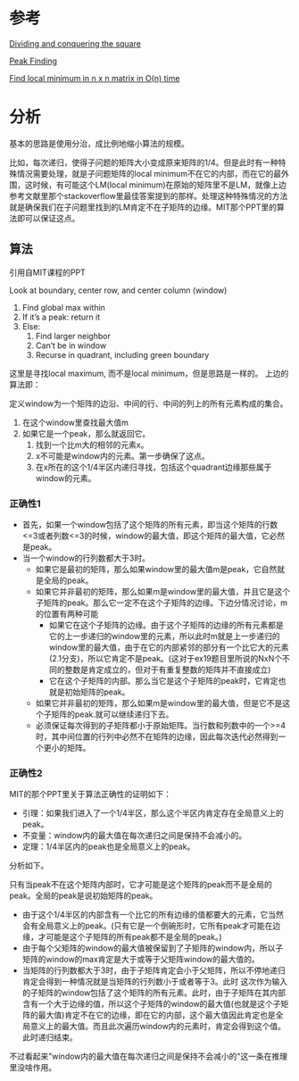 # 参考

[Dividing and conquering the square](https://www.sciencedirect.com/science/article/pii/0166218X93900048)

[Peak Finding](http://courses.csail.mit.edu/6.006/spring11/lectures/lec02.pdf)

[Find local minimum in n x n matrix in O(n) time](https://stackoverflow.com/questions/18525179/find-local-minimum-in-n-x-n-matrix-in-on-time)

# 分析

基本的思路是使用分治，成比例地缩小算法的规模。

比如，每次递归，使得子问题的矩阵大小变成原来矩阵的1/4。但是此时有一种特殊情况需要处理，就是子问题矩阵的local minimum不在它的内部，而在它的最外围，这时候，有可能这个LM(local minimum)在原始的矩阵里不是LM，就像上边参考文献里那个stackoverflow里最佳答案提到的那样。处理这种特殊情况的方法就是确保我们在子问题里找到的LM肯定不在子矩阵的边缘。MIT那个PPT里的算法即可以保证这点。

## 算法

引用自MIT课程的PPT

Look at	boundary, center row, and center column	(window)
1. Find global max within
2. If it’s a peak: return it
3. Else:
    1. Find larger neighbor
    2. Can’t be in window
    3. Recurse in quadrant, including	green boundary

这里是寻找local maximum, 而不是local minimum，但是思路是一样的。
上边的算法即：

定义window为一个矩阵的边沿、中间的行、中间的列上的所有元素构成的集合。
1. 在这个window里查找最大值m
2. 如果它是一个peak，那么就返回它。
    1. 找到一个比m大的相邻的元素x。
    2. x不可能是window内的元素。第一步确保了这点。
    3. 在x所在的这个1/4半区内递归寻找，包括这个quadrant边缘那些属于window的元素。
    
### 正确性1

* 首先，如果一个window包括了这个矩阵的所有元素，即当这个矩阵的行数<=3或者列数<=3的时候，window的最大值，即这个矩阵的最大值，它必然是peak。
* 当一个window的行列数都大于3时。
    * 如果它是最初的矩阵，那么如果window里的最大值m是peak，它自然就是全局的peak。
    * 如果它并非最初的矩阵，那么如果m是window里的最大值，并且它是这个子矩阵的peak。那么它一定不在这个子矩阵的边缘。下边分情况讨论，m的位置有两种可能
        * 如果它在这个子矩阵的边缘。由于这个子矩阵的边缘的所有元素都是它的上一步递归的window里的元素，所以此时m就是上一步递归的window里的最大值，由于在它的内部紧邻的部分有一个比它大的元素(2.1分支)，所以它肯定不是peak。(这对于ex19题目里所说的NxN个不同的整数是肯定成立的，但对于有重复整数的矩阵并不直接成立)
        * 它在这个子矩阵的内部。那么当它是这个子矩阵的peak时，它肯定也就是初始矩阵的peak。
    * 如果它并非最初的矩阵，那么如果m是window里的最大值，但是它不是这个子矩阵的peak.就可以继续递归下去。
    * 必须保证每次得到的子矩阵都小于原始矩阵。当行数和列数中的一个>=4时，其中间位置的行列中必然不在矩阵的边缘，因此每次迭代必然得到一个更小的矩阵。
    
### 正确性2

MIT的那个PPT里关于算法正确性的证明如下：

* 引理：如果我们进入了一个1/4半区，那么这个半区内肯定存在全局意义上的peak。
* 不变量：window内的最大值在每次递归之间是保持不会减小的。
* 定理：1/4半区内的peak也是全局意义上的peak。

分析如下。

只有当peak不在这个矩阵内部时，它才可能是这个矩阵的peak而不是全局的peak。全局的peak是说初始矩阵的peak。

* 由于这个1/4半区的内部含有一个比它的所有边缘的值都要大的元素，它当然会有全局意义上的peak。(只有它是一个倒碗形时，它所有peak才可能在边缘，才可能是这个子矩阵的所有peak都不是全局的peak。)
* 由于每个父矩阵的window的最大值被保留到了子矩阵的window内，所以子矩阵的window的max肯定是大于或等于父矩阵window的最大值的。
* 当矩阵的行列数都大于3时，由于子矩阵肯定会小于父矩阵，所以不停地递归肯定会得到一种情况就是当矩阵的行列数小于或者等于3。此时 这次作为输入的子矩阵的window包括了这个矩阵的所有元素。此时，由于子矩阵在其内部含有一个大于边缘的值，所以这个子矩阵的window的最大值(也就是这个子矩阵的最大值)肯定不在它的边缘，即在它的内部，这个最大值因此肯定也是全局意义上的最大值。而且此次遍历window内的元素时，肯定会得到这个值。此时递归结束。

不过看起来"window内的最大值在每次递归之间是保持不会减小的"这一条在推理里没啥作用。

    
    